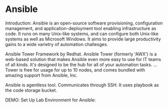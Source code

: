 # Ansible

Introduction:
Ansible is an open-source software provisioning, configuration management, and application-deployment tool enabling infrastructure as code. 
It runs on many Unix-like systems, and can configure both Unix-like systems as well as Microsoft Windows. It aims to provide large productivity gains to a wide varietry of automation challesges.

Ansible Tower Framework by Redhat.
Ansible Tower (formerly 'AWX') is a web-based solution that makes Ansible even more easy to use for IT teams of all kinds. It's designed to be the hub for all of your automation tasks. ... Tower is free for usage for up to 10 nodes, and comes bundled with amazing support from Ansible, Inc.


Ansible is agentless tool.
Communicates through SSH.
It uses playbook as the code storage bucket.


DEMO:
Set Up Lab Environment for Ansible:



